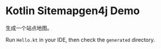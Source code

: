 Kotlin Sitemapgen4j Demo
========================

生成一个站点地图。

Run `Hello.kt` in your IDE, then check the `generated` directory.